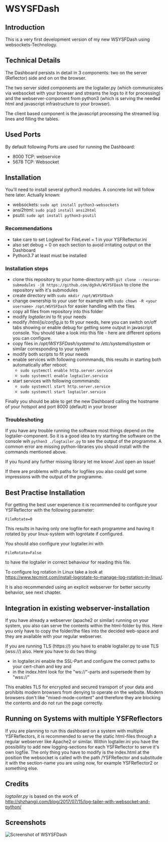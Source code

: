 ﻿# WSYSFDash## IntroductionThis is a very first development version of my new WSYSFDash using websockets-Technology.## Technical DetailsThe Dashboard persists in detail in 3 components: two on the server (Reflector) side and on on the browser.The two server sided components are the logtailer.py (which communicates via websocket with your browser and streams the logs to it for processing) and the webserver-component from python3 (which is serving the needed html and javascript infrastructure to your browser).The client based component is the javascript processing the streamed log lines and filling the tables.## Used PortsBy default following Ports are used for running the Dashboard:* 8000 TCP: webservice* 5678 TCP: Websocket## InstallationYou'll need to install several python3 modules. A concrete list will follow here later.Actually known:* websockets: `sudo apt install python3-websockets`* ansi2html: `sudo pip3 install ansi2html`* psutil: `sudo apt install python3-psutil`### Recommendations* take care to set Loglevel for FileLevel = 1 in your YSFReflector.ini* also set debug = 0 on each section to avoid irritating output on the Dashboard* Python3.7 at least must be installed### Installation steps* clone this repository to your home-directory with `git clone --recurse-submodules -j8 https://github.com/dg9vh/WSYSFDash` to clone the repository with it's submodules* create directory with `sudo mkdir /opt/WSYSFDash`* change ownership to your user for example with `sudo chown -R <your username> /opt/WSYSFDash` for easier handling with the files* copy all files from repository into this folder* modify *logtailer.ini* to fit your needs* modify */html/js/config.js* to fit your needs, here you can switch on/off tabs showing or enable debug for getting some output in javascript console. You should take a look into this file - here are different options you can configure.* copy files in */opt/WSYSFDash/systemd* to */etc/systemd/system* or similar corresponding to your system* modify both scripts to fit your needs* enable services with following commmands, this results in starting both automatically after reboot:  * `sudo systemctl enable http.server.service`  * `sudo systemctl enable logtailer.service`* start services with following commmands:  * `sudo systemctl start http.server.service`  * `sudo systemctl start logtailer.service`Finally you should be able to get the new Dashboard calling the hostname of your hotspot and port 8000 (default) in your broser### TroubleshotingIf you have any trouble running the software most things depend on the logtailer-component. So it is a good idea to try starting the software on the console wih`python3 ./logtailer.py` to see the output of the programme. A common error are missing python-libraries you should install with the commands mentioned above.If you found any further missing library let me know! Just open an issue!If there are problems with paths for logfiles you also could get some impressions with the output of the programme.## Best Practise InstallationFor getting the best user experience it is recommended to configure your YSFReflector with the following parameter:`FileRotate=0`This results in having only one logfile for each programme and having it rotated by your linux-system with logrotate if configured.You should also configure your logtailer.ini with`FileRotate=False`to have the logtailer in correct behaviour for reading this file.To configure log rotation in Linux take a look at https://www.tecmint.com/install-logrotate-to-manage-log-rotation-in-linux/.It is also recommended using an explicit webserver for better security behavior, see next chapter.## Integration in existing webserver-installationIf you have already a webserver (apache2 or similar) running on your system, you also can serve the contents within the html-folder by this. Here you only have to copy the folder/the files into the decided web-space and they are available with your regular webserver.If you are running TLS (https://) you have to enable logtailer.py to use TLS (wss://) also. Here you have to do two thing:* in logtailer.ini enable the SSL-Part and configure the correct paths to your cert-chain and key and* in the index.html look for the "ws://"-parts and supersede them by "wss://"This enables TLS for encrypted and secured transport of your data and prohibits modern browsers from denying to operate on the website. Modern browsers don't like "mixed-mode-content" and therefore they are blocking the contents and do not run the page correctly.## Running on Systems with multiple YSFReflectorsIf you are planning to run this dashboard on a system with multiple YSFReflectors, it is recommended to serve the static html-files through a regular webserver like Apache2 or similar.Within logtailer.ini you have the possibility to add new logging-sections for each YSFReflector to serve it's own logfile.The only thing you have to modify is the index.html at the position the websocket is called with the path /YSFReflector and substitude it with the section-name you are using now, for example YSFReflector2 or something else.## Credits*logtailer.py* is based on the work of http://shzhangji.com/blog/2017/07/15/log-tailer-with-websocket-and-python/## Screenshots![Screenshot of WSYSFDash](img/Screenshot.png "Screenshot of WSYSFDash")